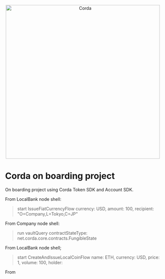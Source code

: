 <p align="center">
  <img src="https://www.corda.net/wp-content/uploads/2016/11/fg005_corda_b.png" alt="Corda" width="500">
</p>

# Corda on boarding project

On boarding project using Corda Token SDK and Account SDK.

From LocalBank node shell:
 >    start IssueFiatCurrencyFlow currency: USD, amount: 100, recipient: "O=Company,L=Tokyo,C=JP"
 
 From Company node shell:
 >    run vaultQuery contractStateType: net.corda.core.contracts.FungibleState
 
 From LocalBank node shell;
 >    start CreateAndIssueLocalCoinFlow name: ETH, currency: USD, price: 1, volume: 100, holder: 

 From
